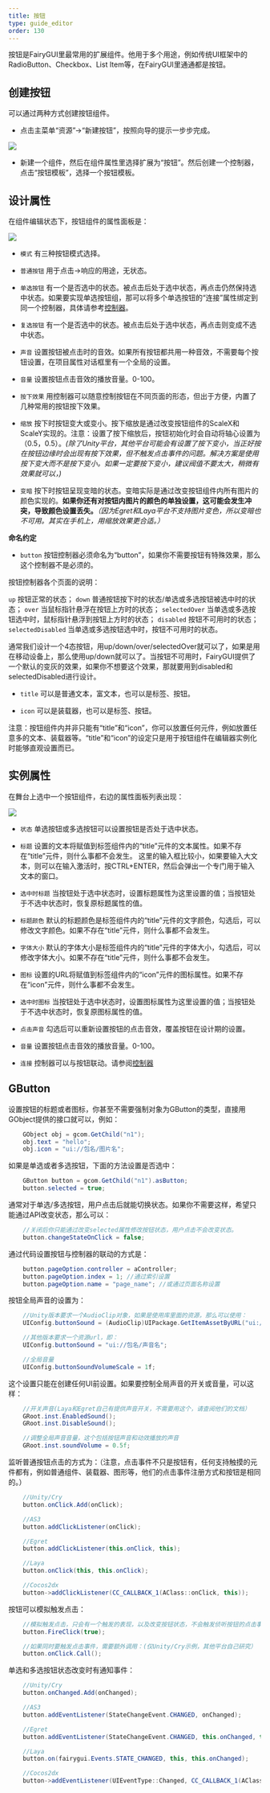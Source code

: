 ```yaml
---
title: 按钮
type: guide_editor
order: 130
---
```


按钮是FairyGUI里最常用的扩展组件。他用于多个用途，例如传统UI框架中的RadioButton、Checkbox、List Item等，在FairyGUI里通通都是按钮。

## 创建按钮

可以通过两种方式创建按钮组件。

- 点击主菜单“资源”->“新建按钮”，按照向导的提示一步步完成。

![](../../images/20170803143326.png)

- 新建一个组件，然后在组件属性里选择扩展为“按钮”。然后创建一个控制器，点击“按钮模板”，选择一个按钮模板。

## 设计属性

在组件编辑状态下，按钮组件的属性面板是：

![](../../images/20170803143647.png)

- `模式` 有三种按钮模式选择。
 - `普通按钮` 用于点击->响应的用途，无状态。
 - `单选按钮` 有一个是否选中的状态。被点击后处于选中状态，再点击仍然保持选中状态。如果要实现单选按钮组，那可以将多个单选按钮的“连接”属性绑定到同一个控制器，具体请参考[控制器](controller.html#和按钮的联动)。
 - `复选按钮` 有一个是否选中的状态。被点击后处于选中状态，再点击则变成不选中状态。

- `声音` 设置按钮被点击时的音效。如果所有按钮都共用一种音效，不需要每个按钮设置，在项目属性对话框里有一个全局的设置。

- `音量` 设置按钮点击音效的播放音量。0-100。

- `按下效果` 用控制器可以随意控制按钮在不同页面的形态，但出于方便，内置了几种常用的按钮按下效果。
 - `缩放` 按下时按钮变大或变小。按下缩放是通过改变按钮组件的ScaleX和ScaleY实现的。注意：设置了按下缩放后，按钮初始化时会自动将轴心设置为（0.5，0.5）。*(除了Unity平台，其他平台可能会有设置了按下变小，当正好按在按钮边缘时会出现有按下效果，但不触发点击事件的问题。解决方案是使用按下变大而不是按下变小。如果一定要按下变小，建议阀值不要太大，稍微有效果就可以，)*
 - `变暗` 按下时按钮呈现变暗的状态。变暗实际是通过改变按钮组件内所有图片的颜色实现的。**如果你还有对按钮内图片的颜色的单独设置，这可能会发生冲突，导致颜色设置丢失。***（因为Egret和Laya平台不支持图片变色，所以变暗也不可用。其实在手机上，用缩放效果更合适。）*

**命名约定**

- `button` 按钮控制器必须命名为“button”，如果你不需要按钮有特殊效果，那么这个控制器不是必须的。

按钮控制器各个页面的说明：

`up` 按钮正常的状态；
`down` 普通按钮按下时的状态/单选或多选按钮被选中时的状态；
`over` 当鼠标指针悬浮在按钮上方时的状态；
`selectedOver` 当单选或多选按钮选中时，鼠标指针悬浮到按钮上方时的状态；
`disabled` 按钮不可用时的状态；
`selectedDisabled` 当单选或多选按钮选中时，按钮不可用时的状态。

通常我们设计一个4态按钮，用up/down/over/selectedOver就可以了，如果是用在移动设备上，那么使用up/down就可以了。当按钮不可用时，FairyGUI提供了一个默认的变灰的效果，如果你不想要这个效果，那就要用到disabled和selectedDisabled进行设计。

- `title` 可以是普通文本，富文本，也可以是标签、按钮。

- `icon` 可以是装载器，也可以是标签、按钮。

注意：按钮组件内并非只能有“title”和“icon”，你可以放置任何元件，例如放置任意多的文本、装载器等。“title”和“icon”的设定只是用于按钮组件在编辑器实例化时能够直观设置而已。

## 实例属性

在舞台上选中一个按钮组件，右边的属性面板列表出现：

![](../../images/20170803150509.png)

- `状态` 单选按钮或多选按钮可以设置按钮是否处于选中状态。

- `标题` 设置的文本将赋值到标签组件内的“title”元件的文本属性。如果不存在“title”元件，则什么事都不会发生。
  这里的输入框比较小，如果要输入大文本，则可以在输入激活时，按CTRL+ENTER，然后会弹出一个专门用于输入文本的窗口。

- `选中时标题` 当按钮处于选中状态时，设置标题属性为这里设置的值；当按钮处于不选中状态时，恢复原标题属性的值。

- `标题颜色` 默认的标题颜色是标签组件内的“title”元件的文字颜色，勾选后，可以修改文字颜色。如果不存在“title”元件，则什么事都不会发生。

- `字体大小` 默认的字体大小是标签组件内的“title”元件的字体大小，勾选后，可以修改字体大小。如果不存在“title”元件，则什么事都不会发生。

- `图标` 设置的URL将赋值到标签组件内的“icon”元件的图标属性。如果不存在“icon”元件，则什么事都不会发生。

- `选中时图标` 当按钮处于选中状态时，设置图标属性为这里设置的值；当按钮处于不选中状态时，恢复原图标属性的值。

- `点击声音` 勾选后可以重新设置按钮的点击音效，覆盖按钮在设计期的设置。

- `音量` 设置按钮点击音效的播放音量。0-100。

- `连接` 控制器可以与按钮联动。请参阅[控制器](controller.html#和按钮的联动)

## GButton

设置按钮的标题或者图标，你甚至不需要强制对象为GButton的类型，直接用GObject提供的接口就可以，例如：

```csharp
    GObject obj = gcom.GetChild("n1");
    obj.text = "hello";
    obj.icon = "ui://包名/图片名";   
```

如果是单选或者多选按钮，下面的方法设置是否选中：

```csharp
    GButton button = gcom.GetChild("n1").asButton;
    button.selected = true;
```

通常对于单选/多选按钮，用户点击后就能切换状态。如果你不需要这样，希望只能通过API改变状态，那么可以：

```csharp
    //关闭后你只能通过改变selected属性修改按钮状态，用户点击不会改变状态。
    button.changeStateOnClick = false;
```

通过代码设置按钮与控制器的联动的方式是：

```csharp
    button.pageOption.controller = aController;
    button.pageOption.index = 1; //通过索引设置
    button.pageOption.name = "page_name"; //或通过页面名称设置
```

按钮全局声音的设置为：

```csharp
    //Unity版本要求一个AudioClip对象，如果是使用库里面的资源，那么可以使用：
    UIConfig.buttonSound = (AudioClip)UIPackage.GetItemAssetByURL("ui://包名/声音名");

    //其他版本要求一个资源url，即：
    UIConfig.buttonSound = "ui://包名/声音名";

    //全局音量    
    UIConfig.buttonSoundVolumeScale = 1f;
```

这个设置只能在创建任何UI前设置。如果要控制全局声音的开关或音量，可以这样：

```csharp
    //开关声音(Laya和Egret自己有提供声音开关，不需要用这个，请查阅他们的文档）
    GRoot.inst.EnabledSound();
    GRoot.inst.DisableSound();

    //调整全局声音音量，这个包括按钮声音和动效播放的声音
    GRoot.inst.soundVolume = 0.5f;
```

监听普通按钮点击的方式为：（注意，点击事件不只是按钮有，任何支持触摸的元件都有，例如普通组件、装载器、图形等，他们的点击事件注册方式和按钮是相同的。）

```csharp
    //Unity/Cry
    button.onClick.Add(onClick);

    //AS3
    button.addClickListener(onClick);

    //Egret
    button.addClickListener(this.onClick, this);

    //Laya
    button.onClick(this, this.onClick);

    //Cocos2dx
    button->addClickListener(CC_CALLBACK_1(AClass::onClick, this));
```

按钮可以模拟触发点击：

```csharp
    //模拟触发点击，只会有一个触发的表现，以及改变按钮状态，不会触发侦听按钮的点击事件。
    button.FireClick(true);

    //如果同时要触发点击事件，需要额外调用：(仅Unity/Cry示例，其他平台自己研究）
    button.onClick.Call();
```

单选和多选按钮状态改变时有通知事件：

```csharp
    //Unity/Cry
    button.onChanged.Add(onChanged);

    //AS3
    button.addEventListener(StateChangeEvent.CHANGED, onChanged);

    //Egret
    button.addEventListener(StateChangeEvent.CHANGED, this.onChanged, this);

    //Laya
    button.on(fairygui.Events.STATE_CHANGED, this, this.onChanged);

    //Cocos2dx
    button->addEventListener(UIEventType::Changed, CC_CALLBACK_1(AClass::onChanged, this));
```